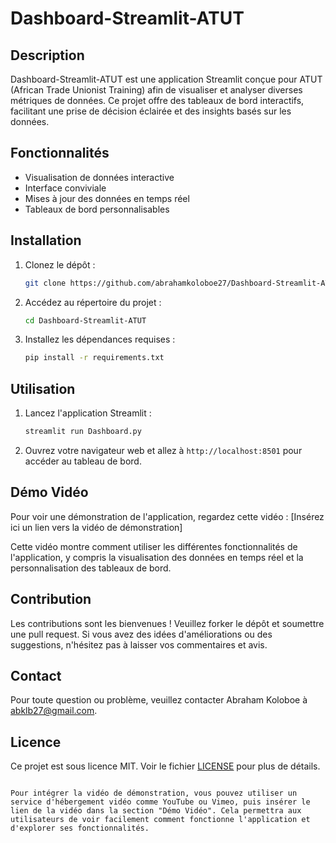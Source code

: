 # Dashboard-Streamlit-ATUT

## Description
Dashboard-Streamlit-ATUT est une application Streamlit conçue pour ATUT (African Trade Unionist Training) afin de visualiser et analyser diverses métriques de données. Ce projet offre des tableaux de bord interactifs, facilitant une prise de décision éclairée et des insights basés sur les données.

## Fonctionnalités
- Visualisation de données interactive
- Interface conviviale
- Mises à jour des données en temps réel
- Tableaux de bord personnalisables

## Installation
1. Clonez le dépôt :
   ```bash
   git clone https://github.com/abrahamkoloboe27/Dashboard-Streamlit-ATUT.git
   ```
2. Accédez au répertoire du projet :
   ```bash
   cd Dashboard-Streamlit-ATUT
   ```
3. Installez les dépendances requises :
   ```bash
   pip install -r requirements.txt
   ```

## Utilisation
1. Lancez l'application Streamlit :
   ```bash
   streamlit run Dashboard.py
   ```
2. Ouvrez votre navigateur web et allez à `http://localhost:8501` pour accéder au tableau de bord.

## Démo Vidéo
Pour voir une démonstration de l'application, regardez cette vidéo :
[Insérez ici un lien vers la vidéo de démonstration]

Cette vidéo montre comment utiliser les différentes fonctionnalités de l'application, y compris la visualisation des données en temps réel et la personnalisation des tableaux de bord.

## Contribution
Les contributions sont les bienvenues ! Veuillez forker le dépôt et soumettre une pull request. Si vous avez des idées d'améliorations ou des suggestions, n'hésitez pas à laisser vos commentaires et avis.

## Contact
Pour toute question ou problème, veuillez contacter Abraham Koloboe à [abklb27@gmail.com](abklb27@gmail.com).

## Licence
Ce projet est sous licence MIT. Voir le fichier [LICENSE](LICENSE) pour plus de détails.
```

Pour intégrer la vidéo de démonstration, vous pouvez utiliser un service d'hébergement vidéo comme YouTube ou Vimeo, puis insérer le lien de la vidéo dans la section "Démo Vidéo". Cela permettra aux utilisateurs de voir facilement comment fonctionne l'application et d'explorer ses fonctionnalités.
